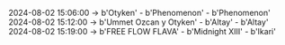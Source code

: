 2024-08-02 15:06:00 -> b'Otyken' - b'Phenomenon' - b'Phenomenon'
2024-08-02 15:12:00 -> b'Ummet Ozcan y Otyken' - b'Altay' - b'Altay'
2024-08-02 15:19:00 -> b'FREE FLOW FLAVA' - b'Midnight XIII' - b'Ikari'
